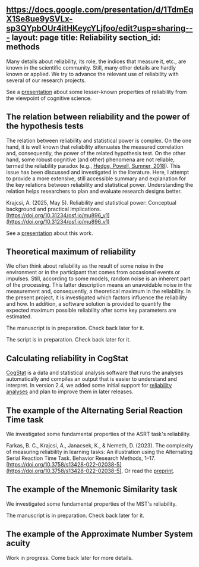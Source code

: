 https://docs.google.com/presentation/d/1TdmEqX1Se8ue9ySVLx-sp3QYpbOUr4itHKeycYLjfoo/edit?usp=sharing---
layout: page
title: Reliability
section_id: methods
---

Many details about reliability, its role, the indices that measure it, etc., are known in the scientific community. Still, many other details are hardly known or applied. We try to advance the relevant use of reliability with several of our research projects.

<i class='fa fa-desktop'></i> See a [presentation](https://docs.google.com/presentation/d/1A3WPhX4lzv_L99vdn1-I_uPWgOOtYNJ0MQ-jjjScqgY/edit?usp=sharing) about some lesser-known properties of reliability from the viewpoint of cognitive science.

## The relation between reliability and the power of the hypothesis tests

The relation between reliability and statistical power is complex. On the one hand, it is well known that reliability attenuates the measured correlation and, consequently, the power of the related hypothesis test. On the other hand, some robust cognitive (and other) phenomena are not reliable, termed the reliability paradox (e.g., [Hedge, Powell, Sumner, 2018](https://doi.org/10.3758/s13428-017-0935-1)). This issue has been discussed and investigated in the literature. Here, I attempt to provide a more extensive, still accessible summary and explanation for the key relations between reliability and statistical power. Understanding the relation helps researchers to plan and evaluate research designs better.

<i class='fa fa-file-text'></i> Krajcsi, A. (2025, May 5). Reliability and statistical power: Conceptual background and practical implications. [https://doi.org/10.31234/osf.io/mu896_v1](https://doi.org/10.31234/osf.io/mu896_v1)

<i class='fa fa-file'></i> See a [presentation](https://docs.google.com/presentation/d/1TdmEqX1Se8ue9ySVLx-sp3QYpbOUr4itHKeycYLjfoo/edit?usp=sharing) about this work.

## Theoretical maximum of reliability

We often think about reliability as the result of some noise in the environment or in the participant that comes from occasional events or impulses. Still, according to some models, random noise is an inherent part of the processing. This latter description means an unavoidable noise in the measurement and, consequently, a theoretical maximum in the reliability. In the present project, it is investigated which factors influence the reliability and how. In addition, a software solution is provided to quantify the expected maximum possible reliability after some key parameters are estimated.

<i class='fa fa-file-text'></i> The manuscript is in preparation. Check back later for it.

<i class='fa fa-file-code-o'></i> The script is in preparation. Check back later for it.

## Calculating reliability in CogStat

[CogStat](cogstat.html) is a data and statistical analysis software that runs the analyses automatically and compiles an output that is easier to understand and interpret. In version 2.4, we added some initial support for [reliability analyses](https://doc.cogstat.org/Reliability) and plan to improve them in later releases.


## The example of the Alternating Serial Reaction Time task

We investigated some fundamental properties of the ASRT task's reliability.

<i class='fa fa-file-text'></i> Farkas, B. C., Krajcsi, A., Janacsek, K., & Nemeth, D. (2023). The complexity of measuring reliability in learning tasks: An illustration using the Alternating Serial Reaction Time Task. Behavior Research Methods, 1–17. [https://doi.org/10.3758/s13428-022-02038-5](https://doi.org/10.3758/s13428-022-02038-5). Or read the [preprint](https://doi.org/10.31234/osf.io/5nw4y).

## The example of the Mnemonic Similarity task

We investigated some fundamental properties of the MST's reliability.

<i class='fa fa-file-text'></i> The manuscript is in preparation. Check back later for it.

## The example of the Approximate Number System acuity

Work in progress. Come back later for more details.

